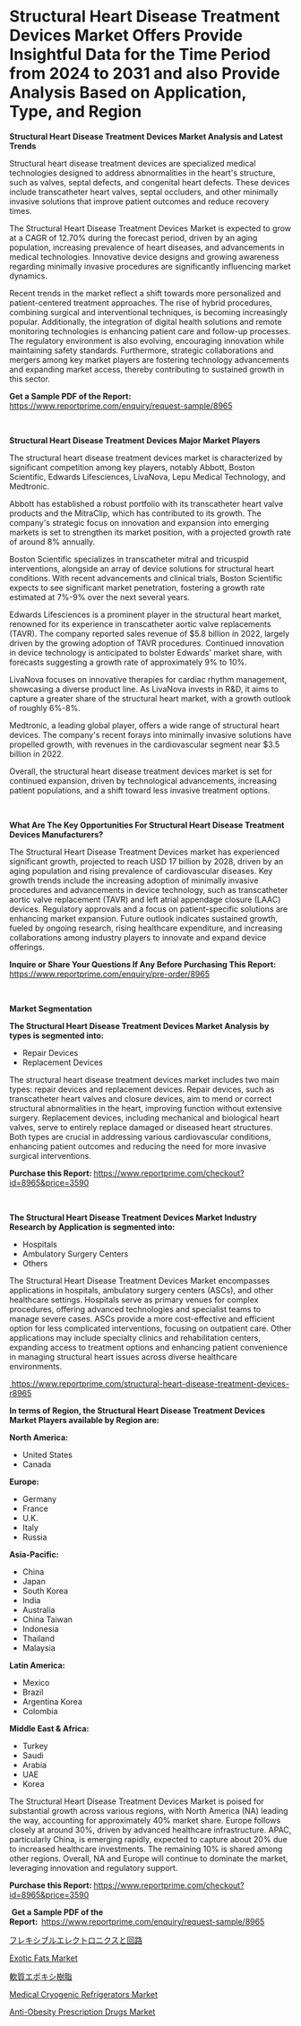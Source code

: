 <p><h1>Structural Heart Disease Treatment Devices Market Offers Provide Insightful Data for the Time Period from 2024 to 2031 and also Provide Analysis Based on Application, Type, and Region</h1></p><p><strong>Structural Heart Disease Treatment Devices Market Analysis and Latest Trends</strong></p>
<p><p>Structural heart disease treatment devices are specialized medical technologies designed to address abnormalities in the heart's structure, such as valves, septal defects, and congenital heart defects. These devices include transcatheter heart valves, septal occluders, and other minimally invasive solutions that improve patient outcomes and reduce recovery times. </p><p>The Structural Heart Disease Treatment Devices Market is expected to grow at a CAGR of 12.70% during the forecast period, driven by an aging population, increasing prevalence of heart diseases, and advancements in medical technologies. Innovative device designs and growing awareness regarding minimally invasive procedures are significantly influencing market dynamics. </p><p>Recent trends in the market reflect a shift towards more personalized and patient-centered treatment approaches. The rise of hybrid procedures, combining surgical and interventional techniques, is becoming increasingly popular. Additionally, the integration of digital health solutions and remote monitoring technologies is enhancing patient care and follow-up processes. The regulatory environment is also evolving, encouraging innovation while maintaining safety standards. Furthermore, strategic collaborations and mergers among key market players are fostering technology advancements and expanding market access, thereby contributing to sustained growth in this sector.</p></p>
<p><strong>Get a Sample PDF of the Report:&nbsp;</strong> <a href="https://www.reportprime.com/enquiry/request-sample/8965">https://www.reportprime.com/enquiry/request-sample/8965</a></p>
<p>&nbsp;</p>
<p><strong>Structural Heart Disease Treatment Devices Major Market Players</strong></p>
<p><p>The structural heart disease treatment devices market is characterized by significant competition among key players, notably Abbott, Boston Scientific, Edwards Lifesciences, LivaNova, Lepu Medical Technology, and Medtronic. </p><p>Abbott has established a robust portfolio with its transcatheter heart valve products and the MitraClip, which has contributed to its growth. The company's strategic focus on innovation and expansion into emerging markets is set to strengthen its market position, with a projected growth rate of around 8% annually.</p><p>Boston Scientific specializes in transcatheter mitral and tricuspid interventions, alongside an array of device solutions for structural heart conditions. With recent advancements and clinical trials, Boston Scientific expects to see significant market penetration, fostering a growth rate estimated at 7%-9% over the next several years.</p><p>Edwards Lifesciences is a prominent player in the structural heart market, renowned for its experience in transcatheter aortic valve replacements (TAVR). The company reported sales revenue of $5.8 billion in 2022, largely driven by the growing adoption of TAVR procedures. Continued innovation in device technology is anticipated to bolster Edwards' market share, with forecasts suggesting a growth rate of approximately 9% to 10%.</p><p>LivaNova focuses on innovative therapies for cardiac rhythm management, showcasing a diverse product line. As LivaNova invests in R&D, it aims to capture a greater share of the structural heart market, with a growth outlook of roughly 6%-8%.</p><p>Medtronic, a leading global player, offers a wide range of structural heart devices. The company's recent forays into minimally invasive solutions have propelled growth, with revenues in the cardiovascular segment near $3.5 billion in 2022. </p><p>Overall, the structural heart disease treatment devices market is set for continued expansion, driven by technological advancements, increasing patient populations, and a shift toward less invasive treatment options.</p></p>
<p>&nbsp;</p>
<p><strong>What Are The Key Opportunities For Structural Heart Disease Treatment Devices Manufacturers?</strong></p>
<p><p>The Structural Heart Disease Treatment Devices market has experienced significant growth, projected to reach USD 17 billion by 2028, driven by an aging population and rising prevalence of cardiovascular diseases. Key growth trends include the increasing adoption of minimally invasive procedures and advancements in device technology, such as transcatheter aortic valve replacement (TAVR) and left atrial appendage closure (LAAC) devices. Regulatory approvals and a focus on patient-specific solutions are enhancing market expansion. Future outlook indicates sustained growth, fueled by ongoing research, rising healthcare expenditure, and increasing collaborations among industry players to innovate and expand device offerings.</p></p>
<p><strong>Inquire or Share Your Questions If Any Before Purchasing This Report:</strong> <a href="https://www.reportprime.com/enquiry/pre-order/8965">https://www.reportprime.com/enquiry/pre-order/8965</a></p>
<p>&nbsp;</p>
<p><strong>Market Segmentation</strong></p>
<p><strong>The Structural Heart Disease Treatment Devices Market Analysis by types is segmented into:</strong></p>
<p><ul><li>Repair Devices</li><li>Replacement Devices</li></ul></p>
<p><p>The structural heart disease treatment devices market includes two main types: repair devices and replacement devices. Repair devices, such as transcatheter heart valves and closure devices, aim to mend or correct structural abnormalities in the heart, improving function without extensive surgery. Replacement devices, including mechanical and biological heart valves, serve to entirely replace damaged or diseased heart structures. Both types are crucial in addressing various cardiovascular conditions, enhancing patient outcomes and reducing the need for more invasive surgical interventions.</p></p>
<p><strong>Purchase this Report:&nbsp;</strong><a href="https://www.reportprime.com/checkout?id=8965&price=3590">https://www.reportprime.com/checkout?id=8965&price=3590</a></p>
<p>&nbsp;</p>
<p><strong>The Structural Heart Disease Treatment Devices Market Industry Research by Application is segmented into:</strong></p>
<p><ul><li>Hospitals</li><li>Ambulatory Surgery Centers</li><li>Others</li></ul></p>
<p><p>The Structural Heart Disease Treatment Devices Market encompasses applications in hospitals, ambulatory surgery centers (ASCs), and other healthcare settings. Hospitals serve as primary venues for complex procedures, offering advanced technologies and specialist teams to manage severe cases. ASCs provide a more cost-effective and efficient option for less complicated interventions, focusing on outpatient care. Other applications may include specialty clinics and rehabilitation centers, expanding access to treatment options and enhancing patient convenience in managing structural heart issues across diverse healthcare environments.</p></p>
<p><a href="https://www.reportprime.com/structural-heart-disease-treatment-devices-r8965">&nbsp;https://www.reportprime.com/structural-heart-disease-treatment-devices-r8965</a></p>
<p><strong>In terms of Region, the Structural Heart Disease Treatment Devices Market Players available by Region are:</strong></p>
<p>
    <p> <strong> North America: </strong>
        <ul>
            <li>United States</li>
            <li>Canada</li>
        </ul>
        </p> 
    <p> <strong> Europe: </strong>
        <ul>
            <li>Germany</li>
            <li>France</li>
            <li>U.K.</li>
            <li>Italy</li>
            <li>Russia</li>
        </ul>
        </p> 
    <p> <strong> Asia-Pacific: </strong>
        <ul>
            <li>China</li>
            <li>Japan</li>
            <li>South Korea</li>
            <li>India</li>
            <li>Australia</li>
            <li>China Taiwan</li>
            <li>Indonesia</li>
            <li>Thailand</li>
            <li>Malaysia</li>
        </ul>
        </p> 
    <p> <strong> Latin America: </strong>
        <ul>
            <li>Mexico</li>
            <li>Brazil</li>
            <li>Argentina Korea</li>
            <li>Colombia</li>
        </ul>
        </p> 
    <p> <strong> Middle East & Africa: </strong>
        <ul>
            <li>Turkey</li>
            <li>Saudi</li>
            <li>Arabia</li>
            <li>UAE</li>
            <li>Korea</li>
        </ul>
    </p>
    </p>
<p><p>The Structural Heart Disease Treatment Devices Market is poised for substantial growth across various regions, with North America (NA) leading the way, accounting for approximately 40% market share. Europe follows closely at around 30%, driven by advanced healthcare infrastructure. APAC, particularly China, is emerging rapidly, expected to capture about 20% due to increased healthcare investments. The remaining 10% is shared among other regions. Overall, NA and Europe will continue to dominate the market, leveraging innovation and regulatory support.</p></p>
<p><strong>Purchase this Report: </strong><a href="https://www.reportprime.com/checkout?id=8965&price=3590">https://www.reportprime.com/checkout?id=8965&price=3590</a></p>
<p>&nbsp;<strong>Get a Sample PDF of the Report:&nbsp;&nbsp;</strong><a href="https://www.reportprime.com/enquiry/request-sample/8965">https://www.reportprime.com/enquiry/request-sample/8965</a></p>
<p><strong></strong></p>
<p><p><a href="https://medium.com/@mayeuwjvassey/flexible-electronics-circuit-market-%E3%81%AF-%E3%82%B3%E3%82%B9%E3%83%88%E7%AE%A1%E7%90%86%E3%81%A8%E5%8A%B9%E7%8E%87%E5%90%91%E4%B8%8A%E3%82%92%E5%84%AA%E5%85%88%E3%81%97%E3%81%BE%E3%81%99-%E3%81%95%E3%82%89%E3%81%AB-%E5%A0%B1%E5%91%8A%E6%9B%B8%E3%81%AF%E5%B8%82%E5%A0%B4%E3%81%AE%E9%9C%80%E8%A6%81%E9%9D%A2%E3%81%A8%E4%BE%9B%E7%B5%A6%E9%9D%A2%E3%81%AE%E4%B8%A1%E6%96%B9%E3%82%92%E3%82%AB%E3%83%90%E3%83%BC%E3%81%97%E3%81%A6%E3%81%84%E3%81%BE%E3%81%99-flexible-136b18aef5ab">フレキシブルエレクトロニクスと回路</a></p><p><a href="https://issuu.com/reportprime-2/docs/exotic-fats-market-size-2030.pptx_c0cf520618439b">Exotic Fats Market</a></p><p><a href="https://medium.com/@mayeuwjvassey/flexible-epoxy-resin-market-%E3%81%AF-%E3%82%B3%E3%82%B9%E3%83%88%E7%AE%A1%E7%90%86%E3%81%A8%E5%8A%B9%E7%8E%87%E5%90%91%E4%B8%8A%E3%82%92%E5%84%AA%E5%85%88%E3%81%97%E3%81%BE%E3%81%99-%E3%81%95%E3%82%89%E3%81%AB-%E5%A0%B1%E5%91%8A%E6%9B%B8%E3%81%AF%E5%B8%82%E5%A0%B4%E3%81%AE%E9%9C%80%E8%A6%81%E9%9D%A2%E3%81%A8%E4%BE%9B%E7%B5%A6%E9%9D%A2%E3%81%AE%E4%B8%A1%E6%96%B9%E3%82%92%E3%82%AB%E3%83%90%E3%83%BC%E3%81%97%E3%81%A6%E3%81%84%E3%81%BE%E3%81%99-flexible-epoxy-cb6cc5241f02">軟質エポキシ樹脂</a></p><p><a href="https://github.com/MariaWashington76/Market-Research-Report-List-1/blob/main/medical-cryogenic-refrigerators-market.md">Medical Cryogenic Refrigerators Market</a></p><p><a href="https://issuu.com/reportprime-2/docs/anti-obesity-prescription-drugs-mar_13c499f0bd8b79">Anti-Obesity Prescription Drugs Market</a></p></p>